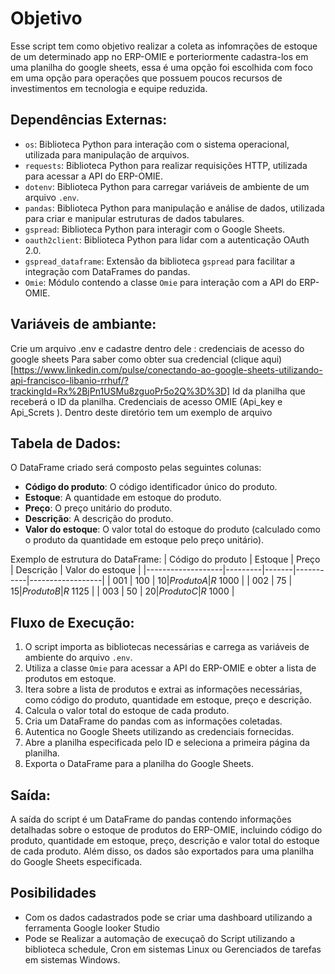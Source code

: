 # Objetivo 
Esse script tem como objetivo realizar a coleta as infomrações de estoque de um determinado  app no ERP-OMIE e porteriormente cadastra-los em uma planilha do google sheets, essa é uma opção foi escolhida com foco em uma opção para operações que possuem poucos recursos de investimentos em tecnologia e equipe reduzida. 

## Dependências Externas:
- `os`: Biblioteca Python para interação com o sistema operacional, utilizada para manipulação de arquivos.
- `requests`: Biblioteca Python para realizar requisições HTTP, utilizada para acessar a API do ERP-OMIE.
- `dotenv`: Biblioteca Python para carregar variáveis de ambiente de um arquivo `.env`.
- `pandas`: Biblioteca Python para manipulação e análise de dados, utilizada para criar e manipular estruturas de dados tabulares.
- `gspread`: Biblioteca Python para interagir com o Google Sheets.
- `oauth2client`: Biblioteca Python para lidar com a autenticação OAuth 2.0.
- `gspread_dataframe`: Extensão da biblioteca `gspread` para facilitar a integração com DataFrames do pandas.
- `Omie`: Módulo contendo a classe `Omie` para interação com a API do ERP-OMIE.

## Variáveis de ambiante:
Crie um arquivo .env e cadastre dentro dele : 
credenciais de acesso do google sheets Para saber como obter sua credencial (clique aqui)[https://www.linkedin.com/pulse/conectando-ao-google-sheets-utilizando-api-francisco-libanio-rrhuf/?trackingId=Rx%2BjPn1USMu8zguoPr5o2Q%3D%3D]
Id da planilha que receberá o ID da planilha.
Credenciais de acesso OMIE (Api_key e Api_Screts ).
Dentro deste diretório tem um exemplo de arquivo 


## Tabela de Dados:
O DataFrame criado será composto pelas seguintes colunas:
- **Código do produto**: O código identificador único do produto.
- **Estoque**: A quantidade em estoque do produto.
- **Preço**: O preço unitário do produto.
- **Descrição**: A descrição do produto.
- **Valor do estoque**: O valor total do estoque do produto (calculado como o produto da quantidade em estoque pelo preço unitário).

Exemplo de estrutura do DataFrame:
| Código do produto | Estoque | Preço | Descrição | Valor do estoque |
|-------------------|---------|-------|-----------|------------------|
| 001               | 100     | $10   | Produto A | R$ 1000            |
| 002               | 75      | $15   | Produto B | R$ 1125            |
| 003               | 50      | $20   | Produto C | R$ 1000            |



## Fluxo de Execução:
1. O script importa as bibliotecas necessárias e carrega as variáveis de ambiente do arquivo `.env`.
2. Utiliza a classe `Omie` para acessar a API do ERP-OMIE e obter a lista de produtos em estoque.
3. Itera sobre a lista de produtos e extrai as informações necessárias, como código do produto, quantidade em estoque, preço e descrição.
4. Calcula o valor total do estoque de cada produto.
5. Cria um DataFrame do pandas com as informações coletadas.
6. Autentica no Google Sheets utilizando as credenciais fornecidas.
7. Abre a planilha especificada pelo ID e seleciona a primeira página da planilha.
8. Exporta o DataFrame para a planilha do Google Sheets.

## Saída:
A saída do script é um DataFrame do pandas contendo informações detalhadas sobre o estoque de produtos do ERP-OMIE, incluindo código do produto, quantidade em estoque, preço, descrição e valor total do estoque de cada produto. Além disso, os dados são exportados para uma planilha do Google Sheets especificada.

## Posibilidades
- Com os dados cadastrados pode se criar uma dashboard utilizando a ferramenta Google looker Studio
- Pode se Realizar a automação de execuçaõ do Script utilizando a biblioteca schedule, Cron em sistemas Linux ou Gerenciados de tarefas em sistemas Windows.